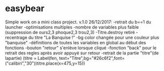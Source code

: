 # easybear
Simple work on a mini class project.
v.1.0 26/12/2017:
-retrait du b==1 du launcher
-optimisations multiples
-nombre de variables plus faible (suppression de ours2,3 phoque2,3 trou2,3)
-Titre.destroy retiré
-recentrage du titre "La Banquise !"
-bg color changée pour une couleur plus "banquise"
-définitions de toutes les variables en global au début des fonctions
-bouton "retour" s'enlève lorsque cliqué
-fonction "back" pour le retrait des regles après avoir appuyé sur retour
-retrait de la partie "titre"(de lapartie)
(titre = Label(fen, text="Titre",bg="#26c6f2",font=("calibiri","30"))titre.place(x=475,y=15))
